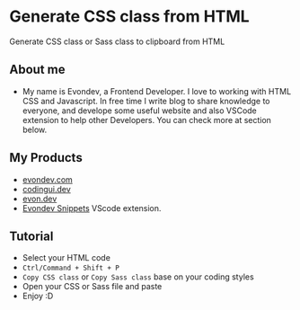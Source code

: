 # Generate CSS class from HTML

Generate CSS class or Sass class to clipboard from HTML

## About me

- My name is Evondev, a Frontend Developer. I love to working with HTML CSS and Javascript. In free time I write blog to share knowledge to everyone, and develope some useful website and also VSCode extension to help other Developers. You can check more at section below.

## My Products

- [evondev.com](https://evondev.com)
- [codingui.dev](https://codingui.dev)
- [evon.dev](https://evon.dev)
- [Evondev Snippets](https://marketplace.visualstudio.com/items?itemName=evondev.evondev-snippets&ssr=false) VScode extension.

## Tutorial

- Select your HTML code
- `Ctrl/Command + Shift + P`
- `Copy CSS class` or `Copy Sass class` base on your coding styles
- Open your CSS or Sass file and paste
- Enjoy :D

